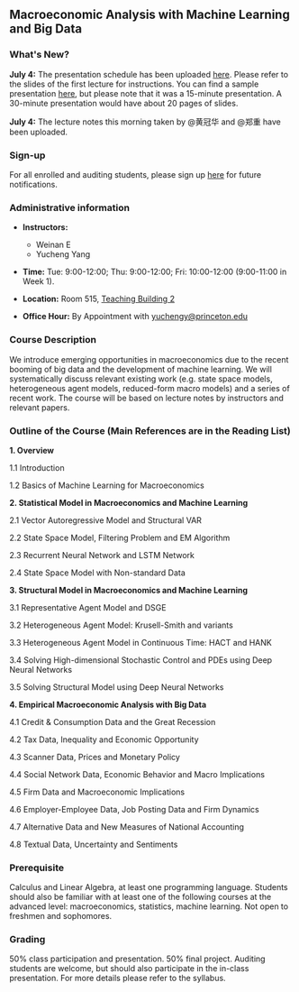 ## Macroeconomic Analysis with Machine Learning and Big Data

### What's New?

**July 4:** The presentation schedule has been uploaded [here](https://github.com/yangycpku/macro_ML/blob/master/Presentation%20Schedule.md). Please refer to the slides of the first lecture for instructions. You can find a sample presentation [here](https://github.com/yangycpku/macro_ML/blob/master/Presentation/sample_slides.pdf), but please note that it was a 15-minute presentation. A 30-minute presentation would have about 20 pages of slides.

**July 4:** The lecture notes this morning taken by @黄冠华 and @郑重 have been uploaded. 

### Sign-up

For all enrolled and auditing students, please sign up [here](https://www.wjx.cn/jq/41872990.aspx) for future notifications.

### Administrative information

- **Instructors:**   
    - Weinan E
    - Yucheng Yang

- **Time:** Tue: 9:00-12:00; Thu: 9:00-12:00; Fri: 10:00-12:00 (9:00-11:00 in Week 1). 

- **Location:**  Room 515, [Teaching Building 2](https://maps.baidu.com/poi/%E5%8C%97%E4%BA%AC%E5%A4%A7%E5%AD%A6(%E7%87%95%E5%9B%AD%E6%A0%A1%E5%8C%BA)%E7%AC%AC%E4%BA%8C%E6%95%99%E5%AD%A6%E6%A5%BC(%E6%9D%8E%E5%85%86%E5%9F%BA%E6%A5%BC)/@12948834.869857343,4837581.844142513,19.6z?uid=82548a63754afc91735e80e4&primaryUid=10472254985355704340&ugc_type=3&ugc_ver=1&device_ratio=1&compat=1&querytype=detailConInfo&da_src=shareurl)

- **Office Hour:** By Appointment with yuchengy@princeton.edu

### Course Description

We introduce emerging opportunities in macroeconomics due to the recent booming of big data and the development of machine learning. We will systematically discuss relevant existing work (e.g. state space models, heterogeneous agent models, reduced-form macro models) and a series of recent work. The course will be based on lecture notes by instructors and relevant papers.

### Outline of the Course (Main References are in the Reading List)

**1. Overview**

1.1 Introduction

1.2 Basics of Machine Learning for Macroeconomics

**2. Statistical Model in Macroeconomics and Machine Learning**

2.1 Vector Autoregressive Model and Structural VAR

2.2 State Space Model, Filtering Problem and EM Algorithm

2.3 Recurrent Neural Network and LSTM Network 
  
2.4 State Space Model with Non-standard Data

**3. Structural Model in Macroeconomics and Machine Learning**

3.1 Representative Agent Model and DSGE

3.2 Heterogeneous Agent Model: Krusell-Smith and variants 

3.3 Heterogeneous Agent Model in Continuous Time: HACT and HANK 

3.4 Solving High-dimensional Stochastic Control and PDEs  using Deep Neural Networks

3.5 Solving Structural Model using Deep Neural Networks

**4. Empirical Macroeconomic Analysis with Big Data**

4.1 Credit & Consumption Data and the Great Recession

4.2 Tax Data, Inequality and Economic Opportunity   

4.3 Scanner Data, Prices and Monetary Policy

4.4 Social Network Data, Economic Behavior and Macro Implications

4.5 Firm Data and Macroeconomic Implications

4.6 Employer-Employee Data, Job Posting Data and Firm Dynamics

4.7 Alternative Data and New Measures of National Accounting

4.8 Textual Data, Uncertainty and Sentiments

### Prerequisite

Calculus and Linear Algebra, at least one programming language. Students should also be familiar with at least one of the following courses at the advanced level: macroeconomics, statistics, machine learning. Not open to freshmen and sophomores.


### Grading
50\% class participation and presentation. 50\% final project. Auditing students are welcome, but should also participate in the in-class presentation. For more details please refer to the syllabus.

